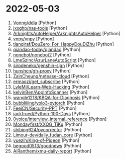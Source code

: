 # 2022-05-03

1. [Vonng/ddia](https://github.com/Vonng/ddia "《Designing Data-Intensive Application》DDIA中文翻译") [Python]
2. [jxxghp/nas-tools](https://github.com/jxxghp/nas-tools "NAS媒体库资源归集、整理自动化工具") [Python]
3. [ArknightsAutoHelper/ArknightsAutoHelper](https://github.com/ArknightsAutoHelper/ArknightsAutoHelper "Arknights Auto Helper based on ADB and Python | 基于python的明日方舟护肝助手") [Python]
4. [vnpy/vnpy](https://github.com/vnpy/vnpy "基于Python的开源量化交易平台开发框架") [Python]
5. [tianqiraf/DouZero_For_HappyDouDiZhu](https://github.com/tianqiraf/DouZero_For_HappyDouDiZhu "基于DouZero定制AI实战欢乐斗地主") [Python]
6. [qiandao-today/qiandao](https://github.com/qiandao-today/qiandao "[当前版本: 20220410] 新版自动签到开源框架, binux/qiandao基础上添加完善各项功能，并适配Python3") [Python]
7. [nonebot/nonebot2](https://github.com/nonebot/nonebot2 "跨平台 Python 异步机器人框架 / Asynchronous multi-platform robot framework written in Python") [Python]
8. [LmeSzinc/AzurLaneAutoScript](https://github.com/LmeSzinc/AzurLaneAutoScript "Azur Lane bot (CN/EN/JP/TW) 碧蓝航线脚本 | 无缝委托科研，全自动大世界") [Python]
9. [sirodeneko/genshin-sign](https://github.com/sirodeneko/genshin-sign "原神自动签到") [Python]
10. [hunshcn/gh-proxy](https://github.com/hunshcn/gh-proxy "github release、archive以及项目文件的加速项目") [Python]
11. [ZainCheung/netease-cloud](https://github.com/ZainCheung/netease-cloud "网易云音乐全自动每日打卡300首歌升级账号等级，支持微信提醒，支持无服务器云函数部署") [Python]
12. [ermaozi/get_subscribe](https://github.com/ermaozi/get_subscribe "✈️ 免费机场 / 免费VPN -> 自动获取免 clash/v2ray/trojan/sr/ssr 订阅链接，间隔12小时持续更新 | 科学上网 | 翻墙") [Python]
13. [LyleMi/Learn-Web-Hacking](https://github.com/LyleMi/Learn-Web-Hacking "Study Notes For Web Hacking / Web安全学习笔记") [Python]
14. [kelvinBen/AppInfoScanner](https://github.com/kelvinBen/AppInfoScanner "一款适用于以HW行动/红队/渗透测试团队为场景的移动端(Android、iOS、WEB、H5、静态网站)信息收集扫描工具，可以帮助渗透测试工程师、攻击队成员、红队成员快速收集到移动端或者静态WEB站点中关键的资产信息并提供基本的信息输出,如：Title、Domain、CDN、指纹信息、状态信息等。") [Python]
15. [wangle1218/KBQA-for-Diagnosis](https://github.com/wangle1218/KBQA-for-Diagnosis "Knowledge Graph,Question Answering System，基于知识图谱和向量检索的医疗诊断问答系统") [Python]
16. [bubbliiiing/yolo3-pytorch](https://github.com/bubbliiiing/yolo3-pytorch "这是一个yolo3-pytorch的源码，可以用于训练自己的模型。") [Python]
17. [FeeiCN/Security-PPT](https://github.com/FeeiCN/Security-PPT "Security-related Slide Presentation & Security Research Report（大安全各领域各公司各会议分享的PPT以及各类安全研究报告）") [Python]
18. [jackfrued/Python-100-Days](https://github.com/jackfrued/Python-100-Days "Python - 100天从新手到大师") [Python]
19. [0voice/interview_internal_reference](https://github.com/0voice/interview_internal_reference "2021年最新总结，阿里，腾讯，百度，美团，头条等技术面试题目，以及答案，专家出题人分析汇总。") [Python]
20. [Mondayfirst/XXQG_TiKu](https://github.com/Mondayfirst/XXQG_TiKu "学习强国_挑战答题题库") [Python]
21. [shibing624/pycorrector](https://github.com/shibing624/pycorrector "pycorrector is a toolkit for text error correction. 文本纠错，Kenlm，Seq2Seq_Attention，BERT，MacBERT，ELECTRA，ERNIE，Transformer等模型实现，开箱即用。") [Python]
22. [Limour-dev/daily_fudan_core](https://github.com/Limour-dev/daily_fudan_core "daily_fudan的代码，无需fork；请fork https://github.com/Limour-dev/daily_fudan_actions 来自动执行该repo下的最新代码。有问题请提issue") [Python]
23. [yuezih/King-of-Pigeon](https://github.com/yuezih/King-of-Pigeon "欢迎 star ，有机会会继续更新。") [Python]
24. [begood0513/goodnews](https://github.com/begood0513/goodnews "") [Python]
25. [AiRanthem/xmu-daily-report](https://github.com/AiRanthem/xmu-daily-report "基于Github Actions，无需本地部署，在线fork仓库即可使用的厦大Daily Health Report 健康打卡自动填写脚本") [Python]
